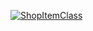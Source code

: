 [![ShopItemClass](https://github.com/MarkoMelle/ShopItemClass/actions/workflows/main.yml/badge.svg)](https://github.com/MarkoMelle/ShopItemClass/actions/workflows/main.yml)  
